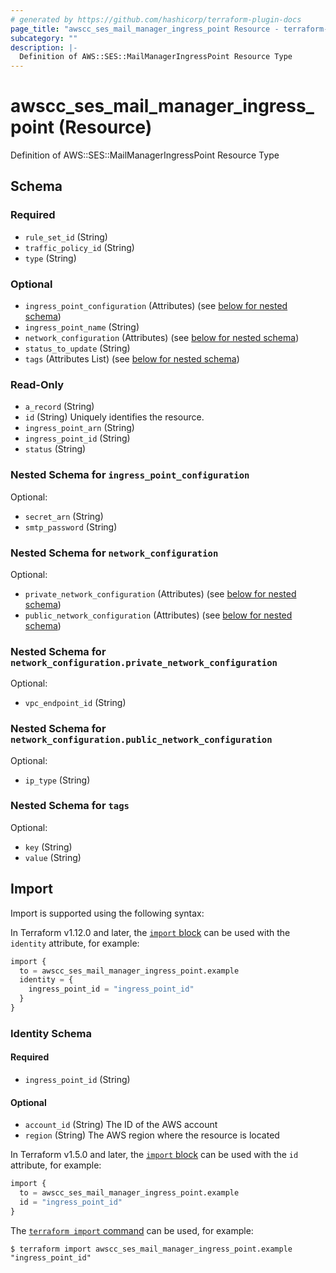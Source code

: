```yaml
---
# generated by https://github.com/hashicorp/terraform-plugin-docs
page_title: "awscc_ses_mail_manager_ingress_point Resource - terraform-provider-awscc"
subcategory: ""
description: |-
  Definition of AWS::SES::MailManagerIngressPoint Resource Type
---
```


# awscc_ses_mail_manager_ingress_point (Resource)

Definition of AWS::SES::MailManagerIngressPoint Resource Type



<!-- schema generated by tfplugindocs -->
## Schema

### Required

- `rule_set_id` (String)
- `traffic_policy_id` (String)
- `type` (String)

### Optional

- `ingress_point_configuration` (Attributes) (see [below for nested schema](#nestedatt--ingress_point_configuration))
- `ingress_point_name` (String)
- `network_configuration` (Attributes) (see [below for nested schema](#nestedatt--network_configuration))
- `status_to_update` (String)
- `tags` (Attributes List) (see [below for nested schema](#nestedatt--tags))

### Read-Only

- `a_record` (String)
- `id` (String) Uniquely identifies the resource.
- `ingress_point_arn` (String)
- `ingress_point_id` (String)
- `status` (String)

<a id="nestedatt--ingress_point_configuration"></a>
### Nested Schema for `ingress_point_configuration`

Optional:

- `secret_arn` (String)
- `smtp_password` (String)


<a id="nestedatt--network_configuration"></a>
### Nested Schema for `network_configuration`

Optional:

- `private_network_configuration` (Attributes) (see [below for nested schema](#nestedatt--network_configuration--private_network_configuration))
- `public_network_configuration` (Attributes) (see [below for nested schema](#nestedatt--network_configuration--public_network_configuration))

<a id="nestedatt--network_configuration--private_network_configuration"></a>
### Nested Schema for `network_configuration.private_network_configuration`

Optional:

- `vpc_endpoint_id` (String)


<a id="nestedatt--network_configuration--public_network_configuration"></a>
### Nested Schema for `network_configuration.public_network_configuration`

Optional:

- `ip_type` (String)



<a id="nestedatt--tags"></a>
### Nested Schema for `tags`

Optional:

- `key` (String)
- `value` (String)

## Import

Import is supported using the following syntax:

In Terraform v1.12.0 and later, the [`import` block](https://developer.hashicorp.com/terraform/language/import) can be used with the `identity` attribute, for example:

```terraform
import {
  to = awscc_ses_mail_manager_ingress_point.example
  identity = {
    ingress_point_id = "ingress_point_id"
  }
}
```

<!-- schema generated by tfplugindocs -->
### Identity Schema

#### Required

- `ingress_point_id` (String)

#### Optional

- `account_id` (String) The ID of the AWS account
- `region` (String) The AWS region where the resource is located

In Terraform v1.5.0 and later, the [`import` block](https://developer.hashicorp.com/terraform/language/import) can be used with the `id` attribute, for example:

```terraform
import {
  to = awscc_ses_mail_manager_ingress_point.example
  id = "ingress_point_id"
}
```

The [`terraform import` command](https://developer.hashicorp.com/terraform/cli/commands/import) can be used, for example:

```shell
$ terraform import awscc_ses_mail_manager_ingress_point.example "ingress_point_id"
```

